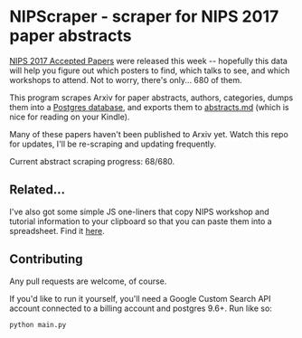 # NIPScraper - scraper for NIPS 2017 paper abstracts

[NIPS 2017 Accepted Papers](https://nips.cc/Conferences/2017/AcceptedPapersInitial) were released this week -- hopefully this data will help you figure out which posters to find, which talks to see, and which workshops to attend. Not to worry, there's only... 680 of them.

This program scrapes Arxiv for paper abstracts, authors, categories, dumps them into a [Postgres database](https://github.com/JasonBenn/nips-scraper/blob/master/dump.sql), and exports them to [abstracts.md](https://github.com/JasonBenn/nips-scraper/blob/master/abstracts.md) (which is nice for reading on your Kindle).

Many of these papers haven't been published to Arxiv yet. Watch this repo for updates, I'll be re-scraping and updating frequently.

Current abstract scraping progress: 68/680.


## Related...

I've also got some simple JS one-liners that copy NIPS workshop and tutorial information to your clipboard so that you can paste them into a spreadsheet. Find it [here]().


## Contributing

Any pull requests are welcome, of course.

If you'd like to run it yourself, you'll need a Google Custom Search API account connected to a billing account and postgres 9.6+. Run like so:
```
python main.py
```

